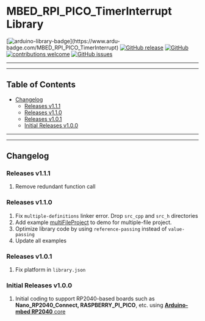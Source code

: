 # MBED_RPI_PICO_TimerInterrupt Library

[![arduino-library-badge](https://www.ardu-badge.com/badge/MBED_RPI_PICO_TimerInterrupt.svg?)](https://www.ardu-badge.com/MBED_RPI_PICO_TimerInterrupt)
[![GitHub release](https://img.shields.io/github/release/khoih-prog/MBED_RPI_PICO_TimerInterrupt.svg)](https://github.com/khoih-prog/MBED_RPI_PICO_TimerInterrupt/releases)
[![GitHub](https://img.shields.io/github/license/mashape/apistatus.svg)](https://github.com/khoih-prog/MBED_RPI_PICO_TimerInterrupt/blob/main/LICENSE)
[![contributions welcome](https://img.shields.io/badge/contributions-welcome-brightgreen.svg?style=flat)](#Contributing)
[![GitHub issues](https://img.shields.io/github/issues/khoih-prog/MBED_RPI_PICO_TimerInterrupt.svg)](http://github.com/khoih-prog/MBED_RPI_PICO_TimerInterrupt/issues)

---
---

## Table of Contents

* [Changelog](#changelog)
  * [Releases v1.1.1](#releases-v111)
  * [Releases v1.1.0](#releases-v110)
  * [Releases v1.0.1](#releases-v101)
  * [Initial Releases v1.0.0](#initial-releases-v100)

---
---

## Changelog

### Releases v1.1.1

1. Remove redundant function call

### Releases v1.1.0

1. Fix `multiple-definitions` linker error. Drop `src_cpp` and `src_h` directories
2. Add example [multiFileProject](examples/multiFileProject) to demo for multiple-file project.
3. Optimize library code by using `reference-passing` instead of `value-passing`
4. Update all examples


### Releases v1.0.1

1. Fix platform in `library.json`

### Initial Releases v1.0.0

1. Initial coding to support RP2040-based boards such as **Nano_RP2040_Connect, RASPBERRY_PI_PICO**, etc. using [**Arduino-mbed RP2040** core](https://github.com/arduino/ArduinoCore-mbed)



